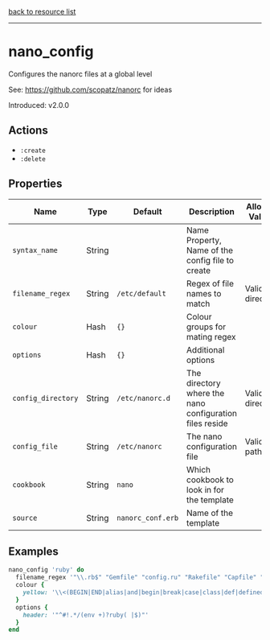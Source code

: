 [back to resource list](https://github.com/sous-chefs/nano#resources)

---

# nano_config

Configures the nanorc files at a global level

See: https://github.com/scopatz/nanorc for ideas

Introduced: v2.0.0

## Actions

- `:create`
- `:delete`

## Properties

| Name                  | Type        |  Default            | Description                                               | Allowed Values
| --------------------- | ----------- | ------------------- | --------------------------------------------------------- | --------------- |
| `syntax_name`         | String      |                     | Name Property, Name of the config file to create          |
| `filename_regex`      | String      | `/etc/default`      | Regex of file names to match                              | Valid directory
| `colour`              | Hash        | `{}`                | Colour groups for mating regex                            |
| `options`             | Hash        | `{}`                | Additional options                                        |
| `config_directory`    | String      | `/etc/nanorc.d`     | The directory where the nano configuration files reside   | Valid directory
| `config_file`         | String      | `/etc/nanorc`       | The nano configuration file                               | Valid file path
| `cookbook`            | String      | `nano`              | Which cookbook to look in for the template                |
| `source`              | String      | `nanorc_conf.erb`   | Name of the template                                      |

## Examples

```ruby
nano_config 'ruby' do
  filename_regex '"\\.rb$" "Gemfile" "config.ru" "Rakefile" "Capfile" "Vagrantfile"'
  colour {
    yellow: '\\<(BEGIN|END|alias|and|begin|break|case|class|def|defined\\?|do|else|elsif|end|ensure|false|for|if|in|module|next|nil|not|or|redo|rescue|retry|return|self|super|then|true|undef|unless|until|when|while|yield)\\>'
  }
  options {
    header: '"^#!.*/(env +)?ruby( |$)"'
  }
end
```
